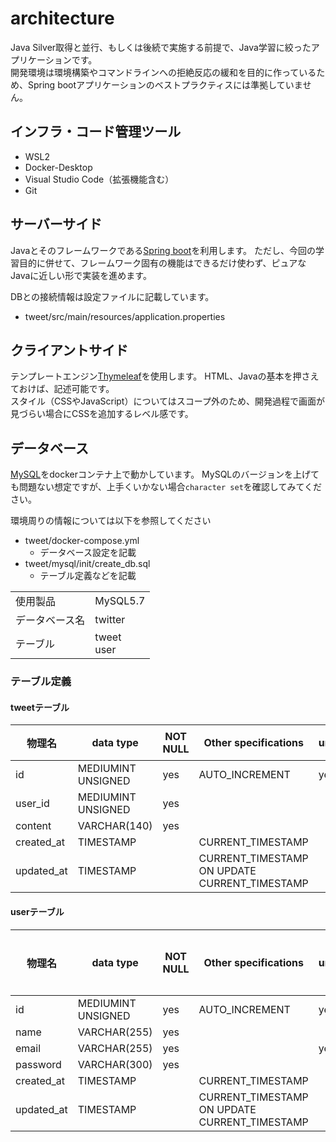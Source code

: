 # architecture

Java Silver取得と並行、もしくは後続で実施する前提で、Java学習に絞ったアプリケーションです。  
開発環境は環境構築やコマンドラインへの拒絶反応の緩和を目的に作っているため、Spring bootアプリケーションのベストプラクティスには準拠していません。

## インフラ・コード管理ツール

- WSL2
- Docker-Desktop
- Visual Studio Code（拡張機能含む）
- Git

## サーバーサイド

Javaとそのフレームワークである[Spring boot](https://spring.io/projects/spring-boot)を利用します。
ただし、今回の学習目的に併せて、フレームワーク固有の機能はできるだけ使わず、ピュアなJavaに近しい形で実装を進めます。

DBとの接続情報は設定ファイルに記載しています。

- tweet/src/main/resources/application.properties

## クライアントサイド

テンプレートエンジン[Thymeleaf](https://www.thymeleaf.org/doc/tutorials/3.0/usingthymeleaf_ja.html)を使用します。
HTML、Javaの基本を押さえておけば、記述可能です。  
スタイル（CSSやJavaScript）についてはスコープ外のため、開発過程で画面が見づらい場合にCSSを追加するレベル感です。

## データベース

[MySQL](https://www.mysql.com/jp/)をdockerコンテナ上で動かしています。
MySQLのバージョンを上げても問題ない想定ですが、上手くいかない場合`character set`を確認してみてください。

環境周りの情報については以下を参照してください

- tweet/docker-compose.yml
  - データベース設定を記載
- tweet/mysql/init/create_db.sql
  - テーブル定義などを記載

| | |
| -- | -- |
| 使用製品 | MySQL5.7 |
| データベース名 | twitter |
| テーブル | tweet<br>user |

### テーブル定義

#### tweetテーブル

| 物理名 | data type | NOT NULL | Other specifications | uniq | 外部キー |
| --- | --- | --- | --- | --- | --- |
| id | MEDIUMINT UNSIGNED | yes | AUTO_INCREMENT | yes | |
| user_id | MEDIUMINT UNSIGNED | yes | | | user(id) |
| content | VARCHAR(140) | yes | | | |
| created_at | TIMESTAMP | | CURRENT_TIMESTAMP | | |
| updated_at | TIMESTAMP | | CURRENT_TIMESTAMP ON UPDATE CURRENT_TIMESTAMP | | |

#### userテーブル

| 物理名 | data type | NOT NULL | Other specifications | uniq | 外部キー |
| --- | --- | --- | --- | --- | --- |
| id | MEDIUMINT UNSIGNED | yes | AUTO_INCREMENT | yes | |
| name | VARCHAR(255) | yes | | | |
| email | VARCHAR(255) | yes | | yes | |
| password | VARCHAR(300) | yes | | | |
| created_at | TIMESTAMP | | CURRENT_TIMESTAMP | | |
| updated_at | TIMESTAMP | | CURRENT_TIMESTAMP ON UPDATE CURRENT_TIMESTAMP | | |
